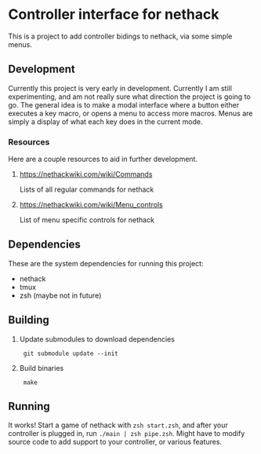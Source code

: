 # Controller interface for nethack

This is a project to add controller bidings to nethack, via some simple menus.

## Development

Currently this project is very early in development. Currently I am still
experimenting, and am not really sure what direction the project is going to go.
The general idea is to make a modal interface where a button either executes a
key macro, or opens a menu to access more macros. Menus are simply a display of
what each key does in the current mode.

### Resources

Here are a couple resources to aid in further development.

1. https://nethackwiki.com/wiki/Commands

   Lists of all regular commands for nethack

2. https://nethackwiki.com/wiki/Menu_controls

   List of menu specific controls for nethack

## Dependencies

These are the system dependencies for running this project:

* nethack
* tmux 
* zsh (maybe not in future)

## Building

1. Update submodules to download dependencies

        git submodule update --init

2. Build binaries

        make

## Running

It works! Start a game of nethack with `zsh start.zsh`, and after your
controller is plugged in, run `./main | zsh pipe.zsh`. Might have to modify
source code to add support to your controller, or various features.
